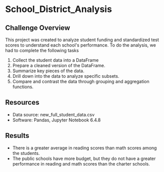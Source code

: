 # School_District_Analysis
## Challenge Overview 
This project was created to analyze student funding and standardized test scores to understand each school's performance. To do the analysis, we had to complete the following tasks 

1. Collect the student data into a DataFrame
2. Prepare a cleaned version of the DataFrame.
3. Summarize key pieces of the data.
4. Drill down into the data to analyze specific subsets.
5. Compare and contrast the data through grouping and aggregation functions.

## Resources
- Data source: new_full_student_data.csv
- Software: Pandas, Jupyter Notebook 6.4.8

## Results
- There is a greater average in reading scores than math scores among the students.
- The public schools have more budget, but they do not have a greater performance in reading and math scores than the charter schools. 
